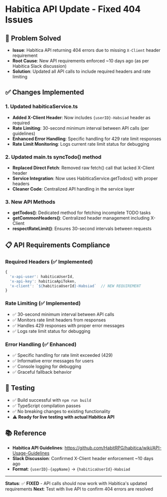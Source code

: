 # Habitica API Update - Fixed 404 Issues

## 🎯 Problem Solved
- **Issue**: Habitica API returning 404 errors due to missing `X-Client` header requirement
- **Root Cause**: New API requirements enforced ~10 days ago (as per Habitica Slack discussion)
- **Solution**: Updated all API calls to include required headers and rate limiting

## ✅ Changes Implemented

### 1. Updated habiticaService.ts
- **Added X-Client Header**: Now includes `{userID}-Habsiad` header as required
- **Rate Limiting**: 30-second minimum interval between API calls (per guidelines)
- **Enhanced Error Handling**: Specific handling for 429 rate limit responses
- **Rate Limit Monitoring**: Logs current rate limit status for debugging

### 2. Updated main.ts syncTodo() method
- **Replaced Direct Fetch**: Removed raw fetch() call that lacked X-Client header
- **Service Integration**: Now uses HabiticaService.getTodos() with proper headers
- **Cleaner Code**: Centralized API handling in the service layer

### 3. New API Methods
- **getTodos()**: Dedicated method for fetching incomplete TODO tasks
- **getCommonHeaders()**: Centralized header management including X-Client
- **respectRateLimit()**: Ensures 30-second intervals between requests

## 📋 API Requirements Compliance

### Required Headers (✅ Implemented)
```typescript
{
  'x-api-user': habiticaUserId,
  'x-api-key': habiticaApiToken,
  'x-client': `${habiticaUserId}-Habsiad`  // NEW REQUIREMENT
}
```

### Rate Limiting (✅ Implemented)
- ✅ 30-second minimum interval between API calls
- ✅ Monitors rate limit headers from responses
- ✅ Handles 429 responses with proper error messages
- ✅ Logs rate limit status for debugging

### Error Handling (✅ Enhanced)
- ✅ Specific handling for rate limit exceeded (429)
- ✅ Informative error messages for users
- ✅ Console logging for debugging
- ✅ Graceful fallback behavior

## 🔧 Testing
- ✅ Build successful with `npm run build`
- ✅ TypeScript compilation passes
- ✅ No breaking changes to existing functionality
- ⚠️  **Ready for live testing with actual Habitica API**

## 📚 Reference
- **Habitica API Guidelines**: https://github.com/HabitRPG/habitica/wiki/API-Usage-Guidelines
- **Slack Discussion**: Confirmed X-Client header enforcement ~10 days ago
- **Format**: `{userID}-{appName}` → `{habiticaUserId}-Habsiad`

---

**Status**: ✅ **FIXED** - API calls should now work with Habitica's updated requirements
**Next**: Test with live API to confirm 404 errors are resolved
